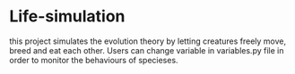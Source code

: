 # Life-simulation
this project simulates the evolution theory by letting creatures freely move, breed and eat each other.
Users can change variable in variables.py file in order to monitor the behaviours of specieses.
